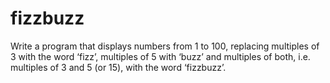 # fizzbuzz

Write a program that displays numbers from 1 to 100, replacing multiples of 3 with the word ‘fizz’, multiples of 5 with ‘buzz’ and multiples of both, i.e. multiples of 3 and 5 (or 15), with the word ‘fizzbuzz’.
